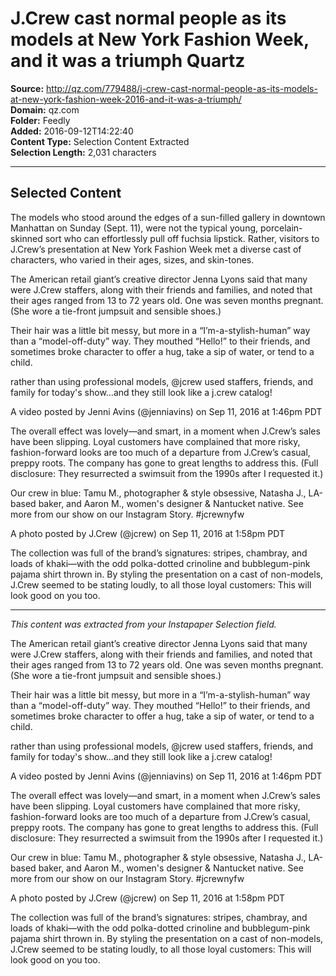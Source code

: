 # J.Crew cast normal people as its models at New York Fashion Week, and it was a triumph Quartz

**Source:** http://qz.com/779488/j-crew-cast-normal-people-as-its-models-at-new-york-fashion-week-2016-and-it-was-a-triumph/  
**Domain:** qz.com  
**Folder:** Feedly  
**Added:** 2016-09-12T14:22:40  
**Content Type:** Selection Content Extracted  
**Selection Length:** 2,031 characters  


---

## Selected Content

The models who stood around the edges of a sun-filled gallery in downtown Manhattan on Sunday (Sept. 11), were not the typical young, porcelain-skinned sort who can effortlessly pull off fuchsia lipstick. Rather, visitors to J.Crew’s presentation at New York Fashion Week met a diverse cast of characters, who varied in their ages, sizes, and skin-tones.

The American retail giant’s creative director Jenna Lyons said that many were J.Crew staffers, along with their friends and families, and noted that their ages ranged from 13 to 72 years old. One was seven months pregnant. (She wore a tie-front jumpsuit and sensible shoes.)

Their hair was a little bit messy, but more in a “I’m-a-stylish-human” way than a “model-off-duty” way. They mouthed “Hello!” to their friends, and sometimes broke character to offer a hug, take a sip of water, or tend to a child.

rather than using professional models, @jcrew used staffers, friends, and family for today's show…and they still look like a j.crew catalog!

A video posted by Jenni Avins (@jenniavins) on Sep 11, 2016 at 1:46pm PDT

The overall effect was lovely—and smart, in a moment when J.Crew’s sales have been slipping. Loyal customers have complained that more risky, fashion-forward looks are too much of a departure from J.Crew’s casual, preppy roots. The company has gone to great lengths to address this. (Full disclosure: They resurrected a swimsuit from the 1990s after I requested it.)

Our crew in blue: Tamu M., photographer & style obsessive, Natasha J., LA-based baker, and Aaron M., women's designer & Nantucket native. See more from our show on our Instagram Story. #jcrewnyfw

A photo posted by J.Crew (@jcrew) on Sep 11, 2016 at 1:58pm PDT

The collection was full of the brand’s signatures: stripes, chambray, and loads of khaki—with the odd polka-dotted crinoline and bubblegum-pink pajama shirt thrown in. By styling the presentation on a cast of non-models, J.Crew seemed to be stating loudly, to all those loyal customers: This will look good on you too.

---

*This content was extracted from your Instapaper Selection field.*

The American retail giant’s creative director Jenna Lyons said that many were J.Crew staffers, along with their friends and families, and noted that their ages ranged from 13 to 72 years old. One was seven months pregnant. (She wore a tie-front jumpsuit and sensible shoes.)

Their hair was a little bit messy, but more in a “I’m-a-stylish-human” way than a “model-off-duty” way. They mouthed “Hello!” to their friends, and sometimes broke character to offer a hug, take a sip of water, or tend to a child.

 rather than using professional models, @jcrew used staffers, friends, and family for today's show…and they still look like a j.crew catalog!

A video posted by Jenni Avins (@jenniavins) on Sep 11, 2016 at 1:46pm PDT

The overall effect was lovely—and smart, in a moment when J.Crew’s sales have been slipping. Loyal customers have complained that more risky, fashion-forward looks are too much of a departure from J.Crew’s casual, preppy roots. The company has gone to great lengths to address this. (Full disclosure: They resurrected a swimsuit from the 1990s after I requested it.)

 Our crew in blue: Tamu M., photographer & style obsessive, Natasha J., LA-based baker, and Aaron M., women's designer & Nantucket native. See more from our show on our Instagram Story. #jcrewnyfw

A photo posted by J.Crew (@jcrew) on Sep 11, 2016 at 1:58pm PDT

The collection was full of the brand’s signatures: stripes, chambray, and loads of khaki—with the odd polka-dotted crinoline and bubblegum-pink pajama shirt thrown in. By styling the presentation on a cast of non-models, J.Crew seemed to be stating loudly, to all those loyal customers: This will look good on you too.
